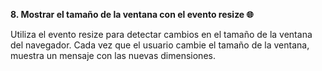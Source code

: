 **8. Mostrar el tamaño de la ventana con el evento resize 🌐**

Utiliza el evento resize para detectar cambios en el tamaño de la ventana del navegador. Cada vez que el usuario cambie el tamaño de la ventana, muestra un mensaje con las nuevas dimensiones.